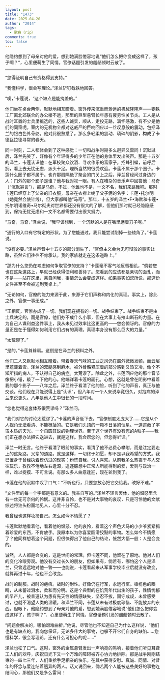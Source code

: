 ```yaml
---
layout: post
title: "1473"
date: 2025-04-20
author: "2014"
tags:
  - 歌赛（rip）
comments: true
toc: false
---
```

他隐约想到了母亲对他的爱，想到她满脸倦容地说“他们怎么把你变成这样了，孩子啊？”，心里便萌生了同情。官僚话题引发的龃龉顿时云散了。
<!-- more -->


---


“您得证明自己有资格得到支持。”

“我懂科学，很会写理论。”泽兰斩钉截铁地回答。

“噢，”卡莲说，“这个缺点是能掩盖的。”

他们坐在桌台两侧，默默地相互瞪着。窗外传来沉重而渺远的机械隆隆声——钢铁工厂离北郊联合的办公楼不远，那里的巨型悬臂长年患有疲劳性关节炎。工人是从战时耳聋的士兵里挑选的，这些人诚实，顺从，走投无路，满怀感激，有不少是他们的同窗呢。室内的无机物全都对这威严的巨响回应以一丝叹息般的震动，包括泽兰的银白色外骨骼。他对此很熟悉了。那么多轻柔的震动、琐碎的阴影，构成了卡德瓦拉德寻常的春天。

同一时刻，二人都体会到了这种感觉：一切和战争时期多么迥异又雷同！沉默过后，泽兰先笑了，好像有个年轻得多的少年正在他的身体里发出笑声。那是十五岁的泽兰，卡莲认识他：在军校聚众饮酒、寻欢作乐的富家子，招蜂引蝶，前呼后拥，看上去无忧无虑，派头十足。理所当然的很受欢迎。卡莲不属于那个圈子。卡莲什么圈子都不属于。也许那扇隔绝了聚会的门关上之后，泽兰曾经问过身边的人：门外的那个影子是谁？他与我对视一眼。有人在嘈杂的音乐声中回答他：马奇（“沉默寡言”），那是马奇，不过，他谁也不是，一文不名，我们来跳舞吧。那时卡莲已经穿上了父亲的旧衣服，母亲在衣襟上绣了父子俩的名字：卡莲•托尔明（她竟然会使针线），但大家都叫他“马奇”。那年，十五岁的泽兰•F•海默和卡莲•托尔明诺维奇•马尔彻夫对世界都还没有很大的了解，但他们那时就已经隐隐感到，保持无忧无虑和一文不名都需要付出很大努力。

“马奇，马奇，”泽兰说，“我早该想到，一个沉默的人是在嘴里磨着刀子呢。”

“通行的入口有它特定的形状。为了您能通过，我只能尝试削掉一些棱角了。”卡莲说。

“没有必要。”泽兰声音中十五岁的部分消失了，“官僚主义会为无可辩驳的事实让路，虽然它们往往不肯承认。我的家族就走在这条道路上。”

“那为什么您仍在考虑如何争取官僚的支持？”卡莲毫不客气地反唇相讥，“倘若您也在这条道路上，早就已经获得便利和善待了。您看到的应该都是亲切的面孔，而不是——站在这里，亲自问我，事情怎么会变成这样。如果事实如您所说，那这份文件甚至不会被送到我桌上。”

“无论如何，官僚的能力来源于此，来源于它们声称和内化的真理。事实上，除此之外，官僚一事无成。”

“正相反，官僚办成了一切。我们现在拥有的一切。战争结束了。战争结束不是由士兵决定的，而是官僚，他们办不成什么小事，但在大事上有摧山断石的力量。在为自己人谋利益这件事上，我从未见过效率比这更高的——您会惊讶的。官僚的力量正是在于懂得如何利用它们占有的真理。真理本身没有那么巨大的力量。”

“太荒谬了。”

“是的。”卡莲耸耸肩。这倒是在泽兰的预料之外。

他们二人又默默地相互瞪着。带着春天气味的工业之风仍在窗外微微发颤，而云层里蕴藏着雪。泽兰的双腿感到麻木，被外骨骼紧压着的部分感到又热又冷，像个不知所措的病人，不认得自己的病症。太荒谬了。除此之外，卡莲回应他的那个音节像把小锤，敲了一下他的心。他端详着卡莲的面孔，心想，这就是曾在阴影中看着我的那个影子——八年之后，泽兰终于看清了他的脸，听到了他的声音，真正与他交谈。他们现在只能说得上是“认识”，但八年对一个人来说毕竟很久，对抱病的泽兰来说更久。八年是他人生中很长的一段时间。

“您也觉得这套体系很荒谬吗？”泽兰问。

“我们对它的讨论太荒谬了。”卡莲的声音低下去，“官僚制度太庞大了……它是从个人视角无法看清、不能概括的。它是我们头顶的一颗不日落的恒星。一道遮蔽了宇宙本质的天光。一个自圆其说的物理世界。至于这个世界有没有您的A粒子——我们正在想办法把它送进去，就是这样。我会帮您的，但您得听话。”

泽兰一时无言。他终于看清了眼前的事实，看清了他不必费心攀附，而是注定要走上的这条路，父辈的道路。就是这样，一切终于如愿，却不是以我希望的方式。我已置身于曾经执着模仿过的现实：粉饰自我，讨人喜欢。从前我多么热衷于与人交往玩乐，孜孜不倦地左右逢源，追逐臆想中正常人所能得到的爱，爱则与政治一样，难以捉摸、不可言说。有那么多人曲意逢迎，现在轮到我了。

卡莲在他的沉默中叹了口气：“不听也行，只要您放心把它交给我。改好不难。”

“文件里的每一个字都是有意义的。我亲自写的。”泽兰不轻言罢休，他的愠怒里含有一丝无可奈何的怜悯。这并非自怜，也不是对大事物的哀叹，只是可怜他的文献综述将油头粉面地见人，心里十分不忍。

我曾经也这样妆扮自己。怎么如今不情愿了？

卡莲默默地看着他，看着他的愠怒、他的哀怜，看着这个声色犬马的小少爷紧紧抓着珍爱的东西，不肯放手。我原本以为你喜爱圆滑狡黠的事物。怎么如今不情愿了？他同样想着这个问题，但很快得出了他自己的结论，恍然大悟一般：人是会变的。

诚然，人人都是会变的，这是世间的常理。但卡莲不同，他留在了原地。他对人们的变化冷眼旁观。他没有交过长久的朋友，但如果有，倘若有，哪怕这个人是泽兰，只曾远远地对他一瞥——也能说，卡莲看起来从军事学校毕业后就没有改变，就算再过十年，他也不会改变。

战时的制服。战时的疤痕。战时的耐性。好像仍在行军，永远行军。橄榄色的眼睛，从未蓄过泪水，柔和而分明。这是个典型的在饥荒年代出生的孩子，性情忧郁的早产儿，被普遍认为患有先天性的情感缺失，坚忍不拔，固守成规，未曾感受过，也就不渴望人类的温暖。和泽兰不同，卡莲从未有过极度珍惜、不能放弃的东西。但眼下，他隐约想到了母亲对他的爱，想到她满脸倦容地说“他们怎么把你变成这样了，孩子啊？”，心里便萌生了同情。官僚话题引发的龃龉顿时云散了。

“问题会解决的，哪怕艰难曲折。”他说，尽管他也不知道自己为什么这样说，“他们也是有缺点的，我向您保证。无论多伟大的事物，也躲不开它们自身的缺陷……您懂科学，很会写理论，还有什么可担心的呢……”

泽兰也松了口气。这时，窗外的金属悬臂发出一声响亮的鸣响，接着他们听见耳聋工人们的欢呼，庆祝日光下又一个万难的障碍被齐心协力地排除。那是战争刚刚结束的一四七三年，人们重拾手足相亲的快乐，在其中获得安慰。真诚、同情、对昔年的怀念与爱连结着迥异的两人。话又说回来，倘若两个人能被这些美好的事物连结同心，那他们又是多么雷同！
